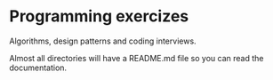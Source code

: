 Programming exercizes
======================

Algorithms, design patterns and coding interviews.

Almost all directories will have a README.md file so you can read the documentation.
